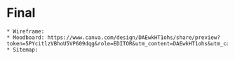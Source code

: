 # Final
    * Wireframe:
    * Moodboard: https://www.canva.com/design/DAEwkHT1ohs/share/preview?token=5PYcitlzVBhoU5VP609dqg&role=EDITOR&utm_content=DAEwkHT1ohs&utm_campaign=designshare&utm_medium=link&utm_source=sharebutton
    * Sitemap:
